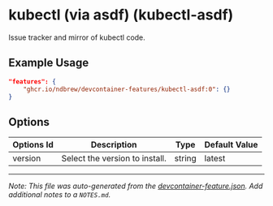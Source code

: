 
# kubectl (via asdf) (kubectl-asdf)

Issue tracker and mirror of kubectl code.

## Example Usage

```json
"features": {
    "ghcr.io/ndbrew/devcontainer-features/kubectl-asdf:0": {}
}
```

## Options

| Options Id | Description | Type | Default Value |
|-----|-----|-----|-----|
| version | Select the version to install. | string | latest |



---

_Note: This file was auto-generated from the [devcontainer-feature.json](devcontainer-feature.json).  Add additional notes to a `NOTES.md`._
